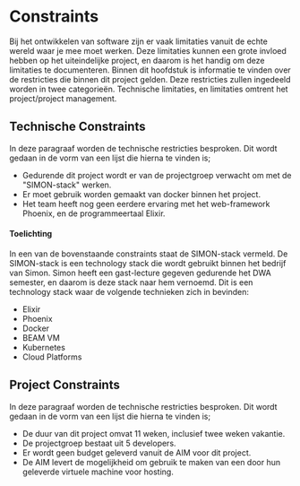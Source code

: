 # Constraints

Bij het ontwikkelen van software zijn er vaak limitaties vanuit de echte wereld waar je mee moet werken. Deze limitaties kunnen een grote invloed hebben op het uiteindelijke project, en daarom is het handig om deze limitaties te documenteren. Binnen dit hoofdstuk is informatie te vinden over de restricties die binnen dit project gelden. Deze restricties zullen ingedeeld worden in twee categorieën. Technische limitaties, en limitaties omtrent het project/project management.

## Technische Constraints

In deze paragraaf worden de technische restricties besproken. Dit wordt gedaan in de vorm van een lijst die hierna te vinden is;

- Gedurende dit project wordt er van de projectgroep verwacht om met de "SIMON-stack" werken.
- Er moet gebruik worden gemaakt van docker binnen het project.
- Het team heeft nog geen eerdere ervaring met het web-framework Phoenix, en de programmeertaal Elixir.

#### Toelichting

In een van de bovenstaande constraints staat de SIMON-stack vermeld. De SIMON-stack is een technology stack die wordt gebruikt binnen het bedrijf van Simon. Simon heeft een gast-lecture gegeven gedurende het DWA semester, en daarom is deze stack naar hem vernoemd. Dit is een technology stack waar de volgende technieken zich in bevinden:

- Elixir
- Phoenix
- Docker
- BEAM VM
- Kubernetes
- Cloud Platforms

## Project Constraints

In deze paragraaf worden de technische restricties besproken. Dit wordt gedaan in de vorm van een lijst die hierna te vinden is;

- De duur van dit project omvat 11 weken, inclusief twee weken vakantie.
- De projectgroep bestaat uit 5 developers.
- Er wordt geen budget geleverd vanuit de AIM voor dit project.
- De AIM levert de mogelijkheid om gebruik te maken van een door hun geleverde virtuele machine voor hosting.
